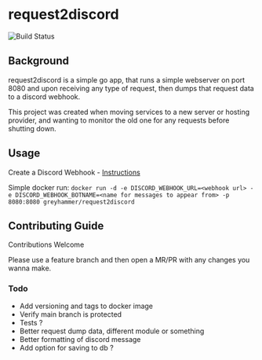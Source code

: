# request2discord

![Build Status](https://github.com/greyhammer/request2discord/actions/workflows/dockerimage.yml/badge.svg)

## Background 
request2discord is a simple go app, that runs a simple webserver on port 8080 and upon receiving any type of request, then dumps that request data to a discord webhook. 

This project was created when moving services to a new server or hosting provider, and wanting to monitor the old one for any requests before shutting down. 


## Usage

Create a Discord Webhook - [Instructions](https://support.discord.com/hc/en-us/articles/228383668-Intro-to-Webhooks)

Simple docker run: `docker run -d -e DISCORD_WEBHOOK_URL=<webhook url> -e DISCORD_WEBHOOK_BOTNAME=<name for messages to appear from> -p 8080:8080 greyhammer/request2discord`

## Contributing Guide
Contributions Welcome

Please use a feature branch and then open a MR/PR with any changes you wanna make. 

### Todo 
* Add versioning and tags to docker image
* Verify main branch is protected
* Tests ? 
* Better request dump data, different module or something
* Better formatting of discord message
* Add option for saving to db ? 

